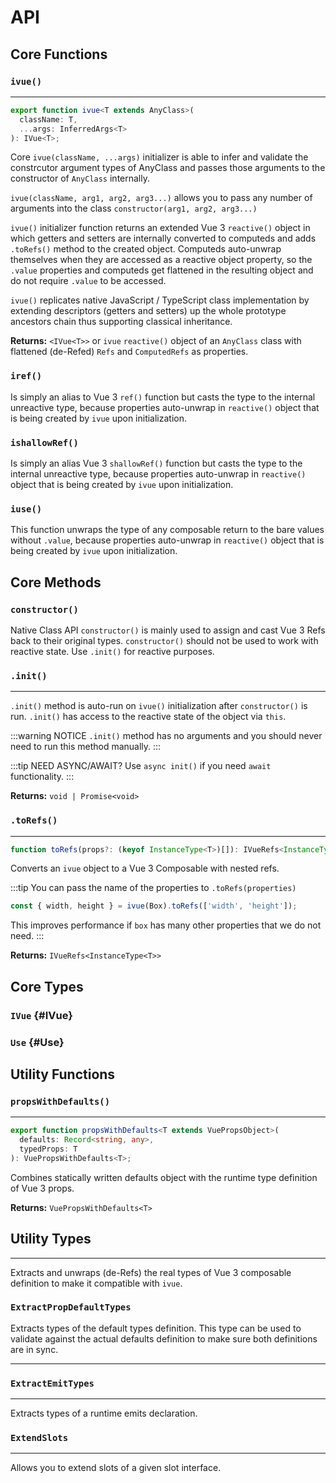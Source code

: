 <script setup lang="ts">
</script>

# API

## Core Functions

### `ivue()`

---

```ts
export function ivue<T extends AnyClass>(
  className: T,
  ...args: InferredArgs<T>
): IVue<T>;
```

Core `ivue(className, ...args)` initializer is able to infer and validate the constrcutor argument types of AnyClass and passes those arguments to the constructor of `AnyClass` internally.

`ivue(className, arg1, arg2, arg3...)` allows you to pass any number of arguments into the class `constructor(arg1, arg2, arg3...)`

`ivue()` initializer function returns an extended Vue 3 `reactive()` object in which getters and setters are internally converted to computeds and adds `.toRefs()` method to the created object. Computeds auto-unwrap themselves when they are accessed as a reactive object property, so the `.value` properties and computeds get flattened in the resulting object and do not require `.value` to be accessed.

`ivue()` replicates native JavaScript / TypeScript class implementation by extending descriptors (getters and setters) up the whole prototype ancestors chain thus supporting classical inheritance.

**Returns:** `<IVue<T>>` or `ivue` `reactive()` object of an `AnyClass` class with flattened (de-Refed) `Refs` and `ComputedRefs` as properties.

### `iref()`

Is simply an alias to Vue 3 `ref()` function but casts the type to the internal unreactive type, because properties auto-unwrap in `reactive()` object that is being created by `ivue` upon initialization.

### `ishallowRef()`

Is simply an alias Vue 3 `shallowRef()` function but casts the type to the internal unreactive type, because properties auto-unwrap in `reactive()` object that is being created by `ivue` upon initialization.

### `iuse()`


This function unwraps the type of any composable return to the bare values without `.value`, because properties auto-unwrap in `reactive()` object that is being created by `ivue` upon initialization.

## Core Methods
### `constructor()`
Native Class API `constructor()` is mainly used to assign and cast Vue 3 Refs back to their original types. `constructor()` should not be used to work with reactive state. Use `.init()` for reactive purposes.

### `.init()`

---

`.init()` method is auto-run on `ivue()` initialization after `constructor()` is run.
`.init()` has access to the reactive state of the object via `this`.

:::warning NOTICE
`.init()` method has no arguments and you should never need to run this method manually.
:::

:::tip NEED ASYNC/AWAIT?
Use `async init()` if you need `await` functionality.
:::

**Returns:** `void | Promise<void>`

### `.toRefs()`

---

```ts
function toRefs(props?: (keyof InstanceType<T>)[]): IVueRefs<InstanceType<T>>;
```

Converts an `ivue` object to a Vue 3 Composable with nested refs.

:::tip You can pass the name of the properties to `.toRefs(properties)`
```ts
const { width, height } = ivue(Box).toRefs(['width', 'height']);
```
This improves performance if `box` has many other properties that we do not need.
:::

**Returns:** `IVueRefs<InstanceType<T>>`

## Core Types

### `IVue` {#IVue}

### `Use` {#Use}


## Utility Functions

### `propsWithDefaults()`

---

```ts
export function propsWithDefaults<T extends VuePropsObject>(
  defaults: Record<string, any>,
  typedProps: T
): VuePropsWithDefaults<T>;
```

Combines statically written defaults object with the runtime type definition of Vue 3 props.

**Returns:** `VuePropsWithDefaults<T>`

## Utility Types

---

Extracts and unwraps (de-Refs) the real types of Vue 3 composable definition to make it compatible with `ivue`.

### `ExtractPropDefaultTypes`

Extracts types of the default types definition. This type can be used to validate against the actual defaults definition to make sure both definitions are in sync.

---

### `ExtractEmitTypes`

---

Extracts types of a runtime emits declaration.

### `ExtendSlots`

---

Allows you to extend slots of a given slot interface.


